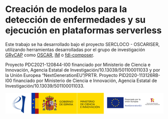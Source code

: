 # Creación de modelos para la detección de enfermedades y su ejecución en plataformas serverless

Este trabajo se ha desarrollado bajo el proyecto SERCLOCO - OSCARISER,
utilizando herramientas desarrolladas
por el grupo de investigación [GRyCAP](https://www.grycap.upv.es/)
como [OSCAR](https://oscar.grycap.net),
[IM](https://www.grycap.upv.es/im/index.php) o
[fdl-composer](https://github.com/grycap/fdl-composer).

Proyecto PDC2021-120844-I00 financiado por Ministerio de Ciencia e Innovación, Agencia Estatal de Investigación/10.13039/501100011033 y por la Unión Europea “NextGenerationEU”/PRTR.
Proyecto PID2020-113126RB-I00 financiado por Ministerio de Ciencia e Innovación, Agencia Estatal de Investigación/10.13039/501100011033.

![financing](funded.png)
